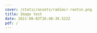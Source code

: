 ```yaml
---
cover: /static/assets/radimir-rootin.png
title: Image test
date: 2021-08-02T16:48:39.522Z
pdf: /
---
```

